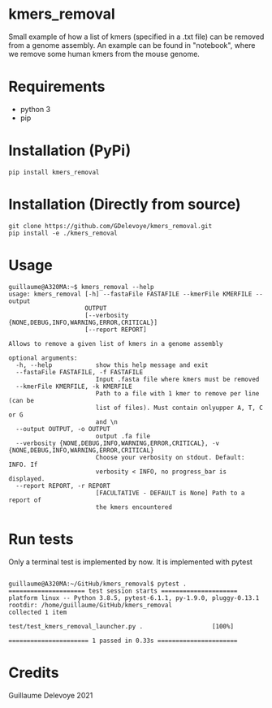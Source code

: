 # kmers_removal

Small example of how a list of kmers (specified in a .txt file) can be removed from a genome assembly. An example can be found in "notebook", where we remove some human kmers from the mouse genome.

# Requirements

- python 3
- pip

# Installation (PyPi)

```console 
pip install kmers_removal 
```

# Installation (Directly from source)

```console
git clone https://github.com/GDelevoye/kmers_removal.git
pip install -e ./kmers_removal
```


# Usage 

```console 
guillaume@A320MA:~$ kmers_removal --help
usage: kmers_removal [-h] --fastaFile FASTAFILE --kmerFile KMERFILE --output
                     OUTPUT
                     [--verbosity {NONE,DEBUG,INFO,WARNING,ERROR,CRITICAL}]
                     [--report REPORT]

Allows to remove a given list of kmers in a genome assembly

optional arguments:
  -h, --help            show this help message and exit
  --fastaFile FASTAFILE, -f FASTAFILE
                        Input .fasta file where kmers must be removed
  --kmerFile KMERFILE, -k KMERFILE
                        Path to a file with 1 kmer to remove per line (can be
                        list of files). Must contain onlyupper A, T, C or G
                        and \n
  --output OUTPUT, -o OUTPUT
                        output .fa file
  --verbosity {NONE,DEBUG,INFO,WARNING,ERROR,CRITICAL}, -v {NONE,DEBUG,INFO,WARNING,ERROR,CRITICAL}
                        Choose your verbosity on stdout. Default: INFO. If
                        verbosity < INFO, no progress_bar is displayed.
  --report REPORT, -r REPORT
                        [FACULTATIVE - DEFAULT is None] Path to a report of
                        the kmers encountered
```

# Run tests

Only a terminal test is implemented by now. It is implemented with pytest

```console 

guillaume@A320MA:~/GitHub/kmers_removal$ pytest .
===================== test session starts =====================
platform linux -- Python 3.8.5, pytest-6.1.1, py-1.9.0, pluggy-0.13.1
rootdir: /home/guillaume/GitHub/kmers_removal
collected 1 item                                              

test/test_kmers_removal_launcher.py .                   [100%]

====================== 1 passed in 0.33s ======================

```

# Credits

Guillaume Delevoye 2021
